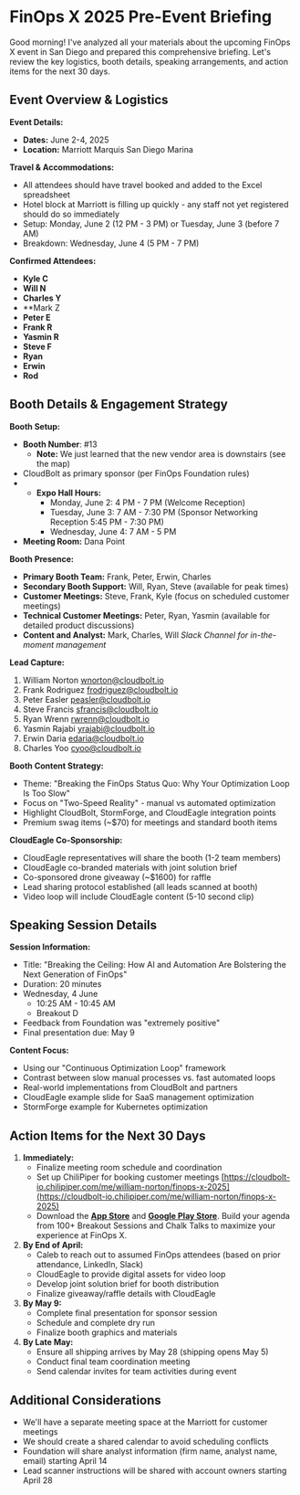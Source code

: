 # FinOps X 2025 Pre-Event Briefing

Good morning! I've analyzed all your materials about the upcoming FinOps X event in San Diego and prepared this comprehensive briefing. Let's review the key logistics, booth details, speaking arrangements, and action items for the next 30 days.

## Event Overview & Logistics

**Event Details:**
- **Dates:** June 2-4, 2025
- **Location:** Marriott Marquis San Diego Marina

**Travel & Accommodations:**
- All attendees should have travel booked and added to the Excel spreadsheet
- Hotel block at Marriott is filling up quickly - any staff not yet registered should do so immediately
- Setup: Monday, June 2 (12 PM - 3 PM) or Tuesday, June 3 (before 7 AM)
- Breakdown: Wednesday, June 4 (5 PM - 7 PM)

**Confirmed Attendees:**
- **Kyle C** 
- **Will N** 
- **Charles Y** 
- **Mark Z
- **Peter E** 
- **Frank R** 
- **Yasmin R** 
- **Steve F** 
- **Ryan**
- **Erwin** 
- **Rod** 

## Booth Details & Engagement Strategy
**Booth Setup:**
- **Booth Number**: #13
	- **Note:** We just learned that the new vendor area is downstairs (see the map)
- CloudBolt as primary sponsor (per FinOps Foundation rules)
- - **Expo Hall Hours:**
    - Monday, June 2: 4 PM - 7 PM (Welcome Reception)
    - Tuesday, June 3: 7 AM - 7:30 PM (Sponsor Networking Reception 5:45 PM - 7:30 PM)
    - Wednesday, June 4: 7 AM - 5 PM
- **Meeting Room:** Dana Point

**Booth Presence:**
- **Primary Booth Team:** Frank, Peter, Erwin, Charles
- **Secondary Booth Support:** Will, Ryan, Steve (available for peak times)
- **Customer Meetings:** Steve, Frank, Kyle (focus on scheduled customer meetings)
- **Technical Customer Meetings:** Peter, Ryan, Yasmin (available for detailed product discussions)
- **Content and Analyst:** Mark, Charles, Will 
*Slack Channel for in-the-moment management*

**Lead Capture:**
1. William Norton [wnorton@cloudbolt.io](mailto:wnorton@cloudbolt.io)
2. Frank Rodriguez [frodriguez@cloudbolt.io](mailto:frodriguez@cloudbolt.io)
3. Peter Easler [peasler@cloudbolt.io](mailto:peasler@cloudbolt.io)
4. Steve Francis [sfrancis@cloudbolt.io](mailto:sfrancis@cloudbolt.io)
5. Ryan Wrenn [rwrenn@cloudbolt.io](mailto:rwrenn@cloudbolt.io)
6. Yasmin Rajabi [yrajabi@cloudbolt.io](mailto:yrajabi@cloudbolt.io)
7. Erwin Daria [edaria@cloudbolt.io](mailto:edaria@cloudbolt.io)
8. Charles Yoo [cyoo@cloudbolt.io](mailto:cyoo@cloudbolt.io)

**Booth Content Strategy:**
- Theme: "Breaking the FinOps Status Quo: Why Your Optimization Loop Is Too Slow"
- Focus on "Two-Speed Reality" - manual vs automated optimization
- Highlight CloudBolt, StormForge, and CloudEagle integration points
- Premium swag items (~$70) for meetings and standard booth items

**CloudEagle Co-Sponsorship:**
- CloudEagle representatives will share the booth (1-2 team members)
- CloudEagle co-branded materials with joint solution brief
- Co-sponsored drone giveaway (~$1600) for raffle
- Lead sharing protocol established (all leads scanned at booth)
- Video loop will include CloudEagle content (5-10 second clip)

## Speaking Session Details

**Session Information:**
- Title: "Breaking the Ceiling: How AI and Automation Are Bolstering the Next Generation of FinOps"
- Duration: 20 minutes
- Wednesday, 4 June
	- 10:25 AM - 10:45 AM
	- Breakout D
- Feedback from Foundation was "extremely positive"
- Final presentation due: May 9

**Content Focus:**
- Using our "Continuous Optimization Loop" framework
- Contrast between slow manual processes vs. fast automated loops
- Real-world implementations from CloudBolt and partners
- CloudEagle example slide for SaaS management optimization
- StormForge example for Kubernetes optimization

## Action Items for the Next 30 Days
1. **Immediately:**
    - Finalize meeting room schedule and coordination
    - Set up ChiliPiper for booking customer meetings [https://cloudbolt-io.chilipiper.com/me/william-norton/finops-x-2025](https://cloudbolt-io.chilipiper.com/me/william-norton/finops-x-2025)
    - Download the **[App Store](https://cfvxw04.na1.hubspotlinks.com/Ctc/DL+113/cFvXW04/VWs7Fc5Thn66Vk5ffQ7syhyrW8ZpTlp5w0khpMmLVSR3qn9gW7Y8-PT6lZ3kZW6CXsFV8DfB6lW44fl4x7p04lHW2Mr9n774fz3QVZHzLk52MGDTW6B-6n04mYjpDW690bMw6Q4m4RW14J7Kr73klTtW2H1s7J3tLqR2M-KpmDxXcZkW8-5wfM41PQGfW4N7KNj2qgJHgW4qD_9_8nJd1LW8_YSn57PNG2QW8jxyDV5HcWpYW8Rrdgs1zWJNQW3WysGJ86JHwpW5qgbk58ZgpzxV8gTBc5m4rnpW683XK-26bYDxW7C1FXS4PQjx2W1xg9xr34LlyyW74QzfG7w5FZSW7Q4MRD4g_b8LW6n3YxB5PnDt2W5FdZwd62sRVCV2y_yD1cPXg5f7KMvQ604)** and **[Google Play Store](https://cfvxw04.na1.hubspotlinks.com/Ctc/DL+113/cFvXW04/VWs7Fc5Thn66Vk5ffQ7syhyrW8ZpTlp5w0khpMmLVT63qn9gW8wLKSR6lZ3kFW283MBv1NvBSGW4sGptd5J-dNtVF8cXj6MjKjGW4PG6P9359xpnVWydwf1n9wdPW13r7hg2QYzh5N7FHDRxp9cB9W1700xP7HyCJHW2qZ-gS6pFjnSW1gP5wz8804_qN5Wtz9vC_SpFW6cSs1b7pHBHQW7dHFtz4FDspCW3Hw5rZ2WkrrDVH2FFl1RZH7FW75Sbxb5hL1rwW6_YVgV8k1k55VK_MGQ679s-ZN5lPTW2CJRJ9N5TbyB5_0gXFVCqJYw1fppNCW8Lbsvj3hJBl2W23Shm22zkZYMW7snp24261K7NW2ZPdbZ8Y94hMW1Trs-g2pBpnNW986ghy7vY1BjW1tT_Ns7BGDCXf60ZPSl04)**. Build your agenda from 100+ Breakout Sessions and Chalk Talks to maximize your experience at FinOps X.
2. **By End of April:**
    - Caleb to reach out to assumed FinOps attendees (based on prior attendance, LinkedIn, Slack)
    - CloudEagle to provide digital assets for video loop
    - Develop joint solution brief for booth distribution
    - Finalize giveaway/raffle details with CloudEagle
3. **By May 9:**
    - Complete final presentation for sponsor session
    - Schedule and complete dry run
    - Finalize booth graphics and materials
4. **By Late May:**
    - Ensure all shipping arrives by May 28 (shipping opens May 5)
    - Conduct final team coordination meeting
    - Send calendar invites for team activities during event

## Additional Considerations
- We'll have a separate meeting space at the Marriott for customer meetings
- We should create a shared calendar to avoid scheduling conflicts
- Foundation will share analyst information (firm name, analyst name, email) starting April 14
- Lead scanner instructions will be shared with account owners starting April 28
